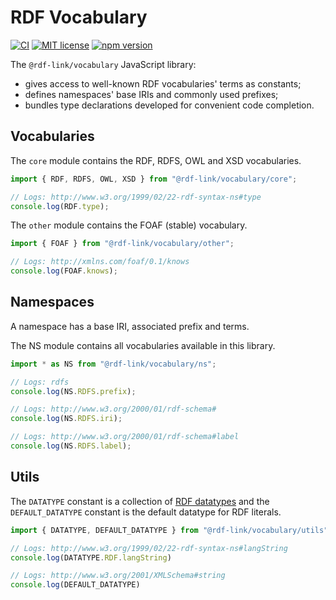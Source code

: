 # RDF Vocabulary

[![CI](https://github.com/rdf-link/vocabulary/actions/workflows/ci.yml/badge.svg?branch=main)](https://github.com/rdf-link/vocabulary/actions/workflows/ci.yml?query=workflow%3ACI+branch%3Amain)
[![MIT license](https://img.shields.io/npm/l/@rdf-link/vocabulary)](https://github.com/rdf-link/vocabulary/blob/main/LICENSE)
[![npm version](https://img.shields.io/npm/v/@rdf-link/vocabulary)](https://www.npmjs.com/package/@rdf-link/vocabulary)

The `@rdf-link/vocabulary` JavaScript library:
- gives access to well-known RDF vocabularies' terms as constants;
- defines namespaces' base IRIs and commonly used prefixes;
- bundles type declarations developed for convenient code completion.

## Vocabularies

The `core` module contains the RDF, RDFS, OWL and XSD vocabularies.

```ts
import { RDF, RDFS, OWL, XSD } from "@rdf-link/vocabulary/core";

// Logs: http://www.w3.org/1999/02/22-rdf-syntax-ns#type
console.log(RDF.type);
```

The `other` module contains the FOAF (stable) vocabulary.

```ts
import { FOAF } from "@rdf-link/vocabulary/other";

// Logs: http://xmlns.com/foaf/0.1/knows
console.log(FOAF.knows);
```

## Namespaces

A namespace has a base IRI, associated prefix and terms.

The NS module contains all vocabularies available in this library.

```ts
import * as NS from "@rdf-link/vocabulary/ns";

// Logs: rdfs
console.log(NS.RDFS.prefix);

// Logs: http://www.w3.org/2000/01/rdf-schema#
console.log(NS.RDFS.iri);

// Logs: http://www.w3.org/2000/01/rdf-schema#label
console.log(NS.RDFS.label);
```

## Utils

The `DATATYPE` constant is a collection of [RDF datatypes](https://www.w3.org/TR/rdf11-concepts/#section-Datatypes) and the `DEFAULT_DATATYPE` constant is the default datatype for RDF literals.

```ts
import { DATATYPE, DEFAULT_DATATYPE } from "@rdf-link/vocabulary/utils";

// Logs: http://www.w3.org/1999/02/22-rdf-syntax-ns#langString
console.log(DATATYPE.RDF.langString)

// Logs: http://www.w3.org/2001/XMLSchema#string
console.log(DEFAULT_DATATYPE)
```
